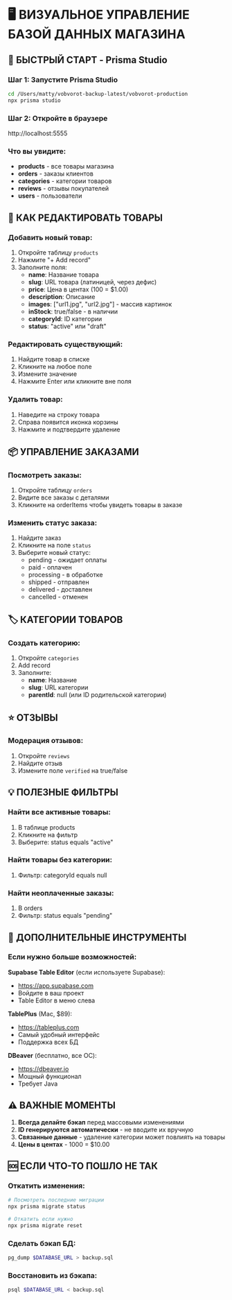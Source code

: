 # 🖥️ ВИЗУАЛЬНОЕ УПРАВЛЕНИЕ БАЗОЙ ДАННЫХ МАГАЗИНА

## 🚀 БЫСТРЫЙ СТАРТ - Prisma Studio

### Шаг 1: Запустите Prisma Studio
```bash
cd /Users/matty/vobvorot-backup-latest/vobvorot-production
npx prisma studio
```

### Шаг 2: Откройте в браузере
http://localhost:5555

### Что вы увидите:
- **products** - все товары магазина
- **orders** - заказы клиентов  
- **categories** - категории товаров
- **reviews** - отзывы покупателей
- **users** - пользователи

## 📝 КАК РЕДАКТИРОВАТЬ ТОВАРЫ

### Добавить новый товар:
1. Откройте таблицу `products`
2. Нажмите "+ Add record"
3. Заполните поля:
   - **name**: Название товара
   - **slug**: URL товара (латиницей, через дефис)
   - **price**: Цена в центах (100 = $1.00)
   - **description**: Описание
   - **images**: ["url1.jpg", "url2.jpg"] - массив картинок
   - **inStock**: true/false - в наличии
   - **categoryId**: ID категории
   - **status**: "active" или "draft"

### Редактировать существующий:
1. Найдите товар в списке
2. Кликните на любое поле
3. Измените значение
4. Нажмите Enter или кликните вне поля

### Удалить товар:
1. Наведите на строку товара
2. Справа появится иконка корзины
3. Нажмите и подтвердите удаление

## 📦 УПРАВЛЕНИЕ ЗАКАЗАМИ

### Посмотреть заказы:
1. Откройте таблицу `orders`
2. Видите все заказы с деталями
3. Кликните на orderItems чтобы увидеть товары в заказе

### Изменить статус заказа:
1. Найдите заказ
2. Кликните на поле `status`
3. Выберите новый статус:
   - pending - ожидает оплаты
   - paid - оплачен
   - processing - в обработке
   - shipped - отправлен
   - delivered - доставлен
   - cancelled - отменен

## 🏷️ КАТЕГОРИИ ТОВАРОВ

### Создать категорию:
1. Откройте `categories`
2. Add record
3. Заполните:
   - **name**: Название
   - **slug**: URL категории
   - **parentId**: null (или ID родительской категории)

## ⭐ ОТЗЫВЫ

### Модерация отзывов:
1. Откройте `reviews`
2. Найдите отзыв
3. Измените поле `verified` на true/false

## 💡 ПОЛЕЗНЫЕ ФИЛЬТРЫ

### Найти все активные товары:
1. В таблице products
2. Кликните на фильтр
3. Выберите: status equals "active"

### Найти товары без категории:
1. Фильтр: categoryId equals null

### Найти неоплаченные заказы:
1. В orders
2. Фильтр: status equals "pending"

## 🔧 ДОПОЛНИТЕЛЬНЫЕ ИНСТРУМЕНТЫ

### Если нужно больше возможностей:

**Supabase Table Editor** (если используете Supabase):
- https://app.supabase.com
- Войдите в ваш проект
- Table Editor в меню слева

**TablePlus** (Mac, $89):
- https://tableplus.com
- Самый удобный интерфейс
- Поддержка всех БД

**DBeaver** (бесплатно, все ОС):
- https://dbeaver.io
- Мощный функционал
- Требует Java

## ⚠️ ВАЖНЫЕ МОМЕНТЫ

1. **Всегда делайте бэкап** перед массовыми изменениями
2. **ID генерируются автоматически** - не вводите их вручную
3. **Связанные данные** - удаление категории может повлиять на товары
4. **Цены в центах** - 1000 = $10.00

## 🆘 ЕСЛИ ЧТО-ТО ПОШЛО НЕ ТАК

### Откатить изменения:
```bash
# Посмотреть последние миграции
npx prisma migrate status

# Откатить если нужно
npx prisma migrate reset
```

### Сделать бэкап БД:
```bash
pg_dump $DATABASE_URL > backup.sql
```

### Восстановить из бэкапа:
```bash
psql $DATABASE_URL < backup.sql
```